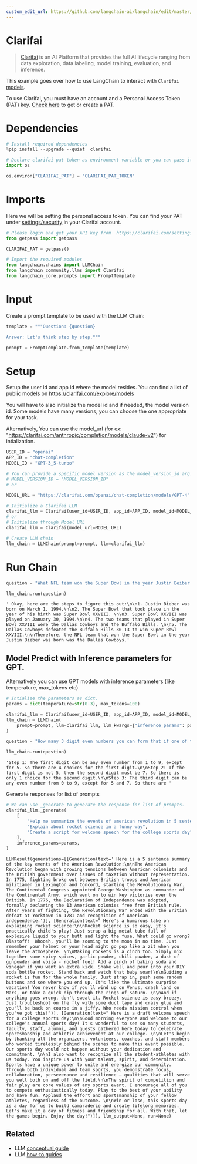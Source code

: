 ```yaml
---
custom_edit_url: https://github.com/langchain-ai/langchain/edit/master/docs/docs/integrations/llms/clarifai.ipynb
---
```

# Clarifai

>[Clarifai](https://www.clarifai.com/) is an AI Platform that provides the full AI lifecycle ranging from data exploration, data labeling, model training, evaluation, and inference.

This example goes over how to use LangChain to interact with `Clarifai` [models](https://clarifai.com/explore/models). 

To use Clarifai, you must have an account and a Personal Access Token (PAT) key. 
[Check here](https://clarifai.com/settings/security) to get or create a PAT.

# Dependencies


```python
# Install required dependencies
%pip install --upgrade --quiet  clarifai
```


```python
# Declare clarifai pat token as environment variable or you can pass it as argument in clarifai class.
import os

os.environ["CLARIFAI_PAT"] = "CLARIFAI_PAT_TOKEN"
```

# Imports
Here we will be setting the personal access token. You can find your PAT under [settings/security](https://clarifai.com/settings/security) in your Clarifai account.


```python
# Please login and get your API key from  https://clarifai.com/settings/security
from getpass import getpass

CLARIFAI_PAT = getpass()
```


```python
# Import the required modules
from langchain.chains import LLMChain
from langchain_community.llms import Clarifai
from langchain_core.prompts import PromptTemplate
```

# Input
Create a prompt template to be used with the LLM Chain:


```python
template = """Question: {question}

Answer: Let's think step by step."""

prompt = PromptTemplate.from_template(template)
```

# Setup
Setup the user id and app id where the model resides. You can find a list of public models on https://clarifai.com/explore/models

You will have to also initialize the model id and if needed, the model version id. Some models have many versions, you can choose the one appropriate for your task.
                                                              
Alternatively, You can use the model_url (for ex: "https://clarifai.com/anthropic/completion/models/claude-v2") for intialization.


```python
USER_ID = "openai"
APP_ID = "chat-completion"
MODEL_ID = "GPT-3_5-turbo"

# You can provide a specific model version as the model_version_id arg.
# MODEL_VERSION_ID = "MODEL_VERSION_ID"
# or

MODEL_URL = "https://clarifai.com/openai/chat-completion/models/GPT-4"
```


```python
# Initialize a Clarifai LLM
clarifai_llm = Clarifai(user_id=USER_ID, app_id=APP_ID, model_id=MODEL_ID)
# or
# Initialize through Model URL
clarifai_llm = Clarifai(model_url=MODEL_URL)
```


```python
# Create LLM chain
llm_chain = LLMChain(prompt=prompt, llm=clarifai_llm)
```

# Run Chain


```python
question = "What NFL team won the Super Bowl in the year Justin Beiber was born?"

llm_chain.run(question)
```



```output
' Okay, here are the steps to figure this out:\n\n1. Justin Bieber was born on March 1, 1994.\n\n2. The Super Bowl that took place in the year of his birth was Super Bowl XXVIII. \n\n3. Super Bowl XXVIII was played on January 30, 1994.\n\n4. The two teams that played in Super Bowl XXVIII were the Dallas Cowboys and the Buffalo Bills. \n\n5. The Dallas Cowboys defeated the Buffalo Bills 30-13 to win Super Bowl XXVIII.\n\nTherefore, the NFL team that won the Super Bowl in the year Justin Bieber was born was the Dallas Cowboys.'
```


## Model Predict with Inference parameters for GPT.
Alternatively you can use GPT models with inference parameters (like temperature, max_tokens etc)


```python
# Intialize the parameters as dict.
params = dict(temperature=str(0.3), max_tokens=100)
```


```python
clarifai_llm = Clarifai(user_id=USER_ID, app_id=APP_ID, model_id=MODEL_ID)
llm_chain = LLMChain(
    prompt=prompt, llm=clarifai_llm, llm_kwargs={"inference_params": params}
)
```


```python
question = "How many 3 digit even numbers you can form that if one of the digits is 5 then the following digit must be 7?"

llm_chain.run(question)
```



```output
'Step 1: The first digit can be any even number from 1 to 9, except for 5. So there are 4 choices for the first digit.\n\nStep 2: If the first digit is not 5, then the second digit must be 7. So there is only 1 choice for the second digit.\n\nStep 3: The third digit can be any even number from 0 to 9, except for 5 and 7. So there are '
```


Generate responses for list of prompts


```python
# We can use _generate to generate the response for list of prompts.
clarifai_llm._generate(
    [
        "Help me summarize the events of american revolution in 5 sentences",
        "Explain about rocket science in a funny way",
        "Create a script for welcome speech for the college sports day",
    ],
    inference_params=params,
)
```



```output
LLMResult(generations=[[Generation(text=' Here is a 5 sentence summary of the key events of the American Revolution:\n\nThe American Revolution began with growing tensions between American colonists and the British government over issues of taxation without representation. In 1775, fighting broke out between British troops and American militiamen in Lexington and Concord, starting the Revolutionary War. The Continental Congress appointed George Washington as commander of the Continental Army, which went on to win key victories over the British. In 1776, the Declaration of Independence was adopted, formally declaring the 13 American colonies free from British rule. After years of fighting, the Revolutionary War ended with the British defeat at Yorktown in 1781 and recognition of American independence.')], [Generation(text=" Here's a humorous take on explaining rocket science:\n\nRocket science is so easy, it's practically child's play! Just strap a big metal tube full of explosive liquid to your butt and light the fuse. What could go wrong? Blastoff!  Whoosh, you'll be zooming to the moon in no time. Just remember your helmet or your head might go pop like a zit when you leave the atmosphere. \n\nMaking rockets is a cinch too. Simply mix together some spicy spices, garlic powder, chili powder, a dash of gunpowder and voila - rocket fuel! Add a pinch of baking soda and vinegar if you want an extra kick. Shake well and pour into your DIY soda bottle rocket. Stand back and watch that baby soar!\n\nGuiding a rocket is fun for the whole family. Just strap in, push some random buttons and see where you end up. It's like the ultimate surprise vacation! You never know if you'll wind up on Venus, crash land on Mars, or take a quick dip through the rings of Saturn. \n\nAnd if anything goes wrong, don't sweat it. Rocket science is easy breezy. Just troubleshoot on the fly with some duct tape and crazy glue and you'll be back on course in a jiffy. Who needs mission control when you've got this!")], [Generation(text=" Here is a draft welcome speech for a college sports day:\n\nGood morning everyone and welcome to our college's annual sports day! It's wonderful to see so many students, faculty, staff, alumni, and guests gathered here today to celebrate sportsmanship and athletic achievement at our college. \n\nLet's begin by thanking all the organizers, volunteers, coaches, and staff members who worked tirelessly behind the scenes to make this event possible. Our sports day would not happen without your dedication and commitment. \n\nI also want to recognize all the student-athletes with us today. You inspire us with your talent, spirit, and determination. Sports have a unique power to unite and energize our community. Through both individual and team sports, you demonstrate focus, collaboration, perseverance and resilience – qualities that will serve you well both on and off the field.\n\nThe spirit of competition and fair play are core values of any sports event. I encourage all of you to compete enthusiastically today. Play to the best of your ability and have fun. Applaud the effort and sportsmanship of your fellow athletes, regardless of the outcome. \n\nWin or lose, this sports day is a day for us to build camaraderie and create lifelong memories. Let's make it a day of fitness and friendship for all. With that, let the games begin. Enjoy the day!")]], llm_output=None, run=None)
```



## Related

- LLM [conceptual guide](/docs/concepts/#llms)
- LLM [how-to guides](/docs/how_to/#llms)
